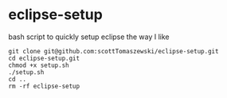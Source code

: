 eclipse-setup
=============

bash script to quickly setup eclipse the way I like

    git clone git@github.com:scottTomaszewski/eclipse-setup.git
    cd eclipse-setup.git
    chmod +x setup.sh
    ./setup.sh
    cd ..
    rm -rf eclipse-setup
